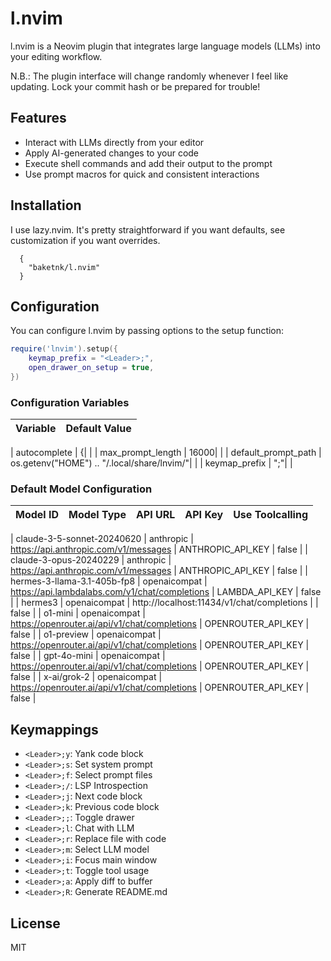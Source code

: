 # l.nvim
l.nvim is a Neovim plugin that integrates large language models (LLMs) into your editing workflow.

N.B.: The plugin interface will change randomly whenever I feel like updating. Lock your commit hash or be prepared for trouble!

## Features

- Interact with LLMs directly from your editor
- Apply AI-generated changes to your code
- Execute shell commands and add their output to the prompt
- Use prompt macros for quick and consistent interactions

## Installation

I use lazy.nvim. It's pretty straightforward if you want defaults, see customization if you want overrides.

```
  {
    "baketnk/l.nvim"
  }
```

## Configuration

You can configure l.nvim by passing options to the setup function:

```lua
require('lnvim').setup({
	keymap_prefix = "<Leader>;",
	open_drawer_on_setup = true,
})
```

### Configuration Variables



| Variable | Default Value |
|----------|---------------|

| autocomplete | {| |
| max_prompt_length | 16000| |
| default_prompt_path | os.getenv("HOME") .. "/.local/share/lnvim/"| |
| keymap_prefix | "<Leader>;"| |



### Default Model Configuration



| Model ID | Model Type | API URL | API Key | Use Toolcalling |
|----------|------------|---------|---------|-----------------|

| claude-3-5-sonnet-20240620 | anthropic | https://api.anthropic.com/v1/messages | ANTHROPIC_API_KEY | false |
| claude-3-opus-20240229 | anthropic | https://api.anthropic.com/v1/messages | ANTHROPIC_API_KEY | false |
| hermes-3-llama-3.1-405b-fp8 | openaicompat | https://api.lambdalabs.com/v1/chat/completions | LAMBDA_API_KEY | false |
| hermes3 | openaicompat | http://localhost:11434/v1/chat/completions |  | false |
| o1-mini | openaicompat | https://openrouter.ai/api/v1/chat/completions | OPENROUTER_API_KEY | false |
| o1-preview | openaicompat | https://openrouter.ai/api/v1/chat/completions | OPENROUTER_API_KEY | false |
| gpt-4o-mini | openaicompat | https://openrouter.ai/api/v1/chat/completions | OPENROUTER_API_KEY | false |
| x-ai/grok-2 | openaicompat | https://openrouter.ai/api/v1/chat/completions | OPENROUTER_API_KEY | false |



## Keymappings

- `<Leader>;y`: Yank code block
- `<Leader>;s`: Set system prompt
- `<Leader>;f`: Select prompt files
- `<Leader>;/`: LSP Introspection
- `<Leader>;j`: Next code block
- `<Leader>;k`: Previous code block
- `<Leader>;;`: Toggle drawer
- `<Leader>;l`: Chat with LLM
- `<Leader>;r`: Replace file with code
- `<Leader>;m`: Select LLM model
- `<Leader>;i`: Focus main window
- `<Leader>;t`: Toggle tool usage
- `<Leader>;a`: Apply diff to buffer
- `<Leader>;R`: Generate README.md

## License

MIT

